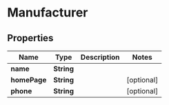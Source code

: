 
# Manufacturer

## Properties
Name | Type | Description | Notes
------------ | ------------- | ------------- | -------------
**name** | **String** |  | 
**homePage** | **String** |  |  [optional]
**phone** | **String** |  |  [optional]




